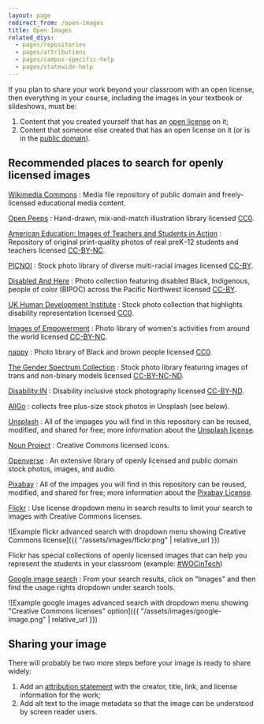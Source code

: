```yaml
---
layout: page
redirect_from: /open-images
title: Open Images
related_diys:
  - pages/repositories
  - pages/attributions
  - pages/campus-specific-help
  - pages/statewide-help
---
```



If you plan to share your work beyond your classroom with an open license, then everything in your course, including the images in your textbook or slideshows, must be:

1.  Content that you created yourself that has an [open license](http://faq.openoregon.org/about-open-licenses) on it;
2.  Content that someone else created that has an open license on it (or is in the [public domain](https://en.wikipedia.org/wiki/Public_domain)).

## Recommended places to search for openly licensed images

[Wikimedia Commons](https://commons.wikimedia.org/wiki/Main_Page)
: Media file repository of public domain and freely-licensed educational media content.

[Open Peeps](https://www.openpeeps.com/)
: Hand-drawn, mix-and-match illustration library licensed [CC0](https://creativecommons.org/share-your-work/public-domain/cc0/).

[American Education: Images of Teachers and Students in Action](https://deeperlearning4all.org/images/#images)
: Repository of original print-quality photos of real preK–12 students and teachers licensed
[CC-BY-NC](https://creativecommons.org/licenses/by-nc/4.0/legalcode).

[PICNOI](https://picnoi.com/)
: Stock photo library of diverse multi-racial images licensed [CC-BY](https://picnoi.com/license-2/).

[Disabled And Here](https://affecttheverb.com/collection/)
: Photo collection featuring disabled Black, Indigenous, people of color (BIPOC) across the
Pacific Northwest licensed  [CC-BY](https://picnoi.com/license-2/).

[UK Human Development Institute](https://www.flickr.com/people/198826134@N02/)
: Stock photo collection that highlights disability representation licensed [CC0](https://creativecommons.org/share-your-work/public-domain/cc0/).

[Images of Empowerment](https://www.imagesofempowerment.org/)
: Photo library of women's activities from around the world licensed
[CC-BY-NC](https://creativecommons.org/licenses/by-nc/4.0/legalcode).

[nappy](https://www.nappy.co/)
: Photo library of Black and brown people licensed
[CC0](https://creativecommons.org/share-your-work/public-domain/cc0/).

[The Gender Spectrum Collection](https://genderphotos.vice.com/)
: Stock photo library featuring images of trans and non-binary models licensed
[CC-BY-NC-ND](https://creativecommons.org/licenses/by-nc-nd/4.0/).

[Disability:IN](https://disabilityin.org/resource/disability-stock-photography/)
: Disability inclusive stock photography licensed [CC-BY-ND](https://creativecommons.org/licenses/by-nd/4.0/).

[AllGo](https://unsplash.com/@canweallgo/collections) 
: collects free plus-size stock photos in Unsplash (see below).

[Unsplash](https://unsplash.com/)
: All of the impages you will find in this repository can be reused, modified, and shared for
free; more information about the [Unsplash license](https://unsplash.com/license). 

[Noun Project](https://thenounproject.com/)
: Creative Commons licensed icons.

[Openverse](https://openverse.org/)
: An extensive library of openly licensed and public domain stock photos, images, and audio.

[Pixabay](https://pixabay.com/)
: All of the impages you will find in this repository can be reused, modified, and shared for
free; more information about the [Pixabay License](https://pixabay.com/service/license/).

[Flickr](https://www.flickr.com/)
: Use license dropdown menu in search results to limit your search to images with
Creative Commons licenses.

![Example flickr advanced search with dropdown menu showing Creative Commons license]({{ "/assets/images/flickr.png" | relative_url }})

Flickr has special collections of openly licensed images that can help you represent the
students in your classroom (example: [#WOCinTech](https://www.flickr.com/photos/wocintechchat/))

[Google image search](https://www.google.com/)
: From your search results, click on "Images" and then find the usage rights dropdown under search tools.

![Example google images advanced search with dropdown menu showing "Creative Commons licenses" option]({{ "/assets/images/google-image.png" | relative_url }})

## Sharing your image

There will probably be two more steps before your image is ready to share widely:

1.  Add an [attribution statement](http://faq.openoregon.org/open-content-attributions)
with the creator, title, link, and license information for the work;
2.  Add alt text to the image metadata so that the image can be understood by
screen reader users.

